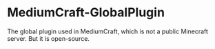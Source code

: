 # MediumCraft-GlobalPlugin
The global plugin used in MediumCraft, which is not a public Minecraft server. But it is open-source.

